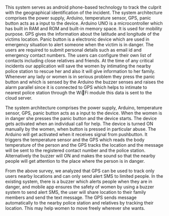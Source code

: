 This system serves as android phone-based technology to track the culprit with the geographical identification of the incident. The system architecture comprises the power supply, Arduino, temperature sensor, GPS, panic button acts as a input to the device. Arduino UNO is a microcontroller which has built in RAM and ROM and built-in memory space. It is used for mobility purpose. GPS gives the information about the latitude and longitude of the victims location. Panic button is a electronic device which are used in emergency situation to alert someone when the victim is in danger. The users are required to submit personal details such as email id and emergency contact numbers. The users can configure their own list of contacts including close relatives and friends. At the time of any critical incidents our application will 
save the women by intimating the nearby police station to rescue her and also it will give information to her family. Whenever any lady or women is in serious problem they press the panic button and which is sensed by the Arduino the buzzer senses and raises the alarm parallel since it is connected to GPS which helps to intimate to nearest police station through the WiFi module this data is sent to the cloud server. 

The system architecture comprises the power supply, Arduino, temperature sensor, GPS, panic button acts as a input to the device. When the women is in danger she presses the panic button and the device starts. The device gets activated when an individual call for help. The device is turned ON manually by the women, when button is pressed in particular abuse. The Arduino will get activated when it receives signal from pushbutton. It triggers the temperature sensor and the GPS which reads the body temperature of the person and the GPS tracks the location and the message will be sent to the registered contact number and the police station. Alternatively the buzzer will ON and makes the sound so that the nearby people will get attention to the place where the person is in danger.

From the above survey, we analyzed that GPS can be used to track only users nearby locations and can only send alert SMS to limited people. In the existing system, there is a buzzer which alerts people when they are in danger, and mobile app ensures the safety of women by using a buzzer system to send alert SMS, the user will share location to their family members and send the text message. The GPS sends message automatically to the nearby police station and relatives by tracking their location. This may help women to move freely wherever she wants.
